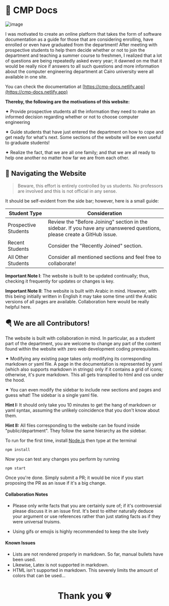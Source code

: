 # 🧁 CMP Docs

![image](https://i.imgur.com/YkpXfRH.png)

I was motivated to create an online platform that takes the form of software documentation as a guide for those that are considering enrolling, have enrolled or even have graduated from the department! After meeting with prospective students to help them decide whether or not to join the department and teaching a summer course to freshmen, I realized that a lot of questions are being repeatedly asked every year; it dawned on me that it would be really nice if answers to all such questions and more information about the computer engineering department at Cairo university were all available in one site.

You can check the documentation at [https://cmp-docs.netlify.app](https://cmp-docs.netlify.app)

**Thereby, the following are the motivations of this website:**

✦ Provide prospective students all the information they need to make an informed decision regarding 
whether or not to choose computer engineering

✦ Guide students that have just entered the department on how to cope and get ready for what's next. Some sections of the website will be even useful to graduate students!

✦ Realize the fact, that we are all one family; and that we are all ready to help one another no matter how far we are from each other.

## 🚆 Navigating the Website

> Beware, this effort is entirely controlled by us students. No professors are involved and this is not official in any sense.

It should be self-evident from the side bar; however, here is a small guide:

| Student Type         | Consideration                                   |
|----------------------|-------------------------------------------------|
| Prospective Students | Review the "Before Joining" section in the sidebar. If you have any unanswered questions, please create a GitHub issue. |
| Recent Students      | Consider the "Recently Joined" section.         |
| All Other Students   | Consider all mentioned sections and feel free to collaborate! |

**Important Note I**: The website is built to be updated continually; thus, checking it frequently for updates or changes is key.

**Important Note II**: The website is built with Arabic in mind. However, with this being initially written in English it may take some time until the Arabic versions of all pages are available. Collaboration here would be really helpful here.


## 🪂 We are all Contributors!

The website is built with collaboration in mind. In particular, as a student part of the department, you are welcome to change any part of the content found within the website with zero web development coding prerequisites. 

✦ Modifying any existing page takes only modifying its corresponding markdown or yaml file. A page in the documentation is represented by yaml (which also supports markdown in strings) only if it contains a grid of icons; otherwise, it's pure markdown. This all gets transpiled to html and css under the hood.

✦ You can even modify the sidebar to include new sections and pages and guess what! The sidebar is a single yaml file.

**Hint I:** It should only take you 10 minutes to get the hang of markdown or yaml syntax, assuming the unlikely coincidence that you don't know about them.

**Hint II:** All files corresponding to the website can be found inside "public/department". They follow the same hierarchy as the sidebar.

To run for the first time, install [Node.js](https://nodejs.org/en/download) then type at the terminal
```
npm install
```
Now you can test any changes you perform by running
```
npm start
```

Once you're done. Simply submit a PR; it would be nice if you start proposing the PR as an issue if it's a big change.

#### Collaboration Notes

- Please only write facts that you are certainly sure of; if it's controversial please discuss it in an issue first. It's best to either naturally deduce your argument or use references rather than just stating facts as if they were universal truisms.

- Using gifs or emojis is highly recommended to keep the site lively

#### Known Issues

- Lists are not rendered properly in markdown. So far, manual bullets have been used.
- Likewise, Latex is not supported in markdown.
- HTML isn't supported in markdown. This severely limits the amount of colors that can be used...

<h1 align="center"> Thank you 💗 </h1>

